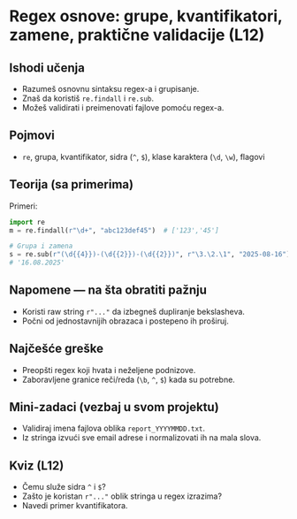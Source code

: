 # Regex osnove: grupe, kvantifikatori, zamene, praktične validacije (L12)

## Ishodi učenja
- Razumeš osnovnu sintaksu regex-a i grupisanje.
- Znaš da koristiš `re.findall` i `re.sub`.
- Možeš validirati i preimenovati fajlove pomoću regex-a.

## Pojmovi
- `re`, grupa, kvantifikator, sidra (`^`, `$`), klase karaktera (`\d`, `\w`), flagovi

## Teorija (sa primerima)

Primeri:
```python
import re
m = re.findall(r"\d+", "abc123def45")  # ['123','45']

# Grupa i zamena
s = re.sub(r"(\d{{4}})-(\d{{2}})-(\d{{2}})", r"\3.\2.\1", "2025-08-16")
# '16.08.2025'
```


## Napomene — na šta obratiti pažnju
- Koristi raw string `r"..."` da izbegneš dupliranje bekslasheva.
- Počni od jednostavnijih obrazaca i postepeno ih proširuj.

## Najčešće greške
- Preopšti regex koji hvata i neželjene podnizove.
- Zaboravljene granice reči/reda (`\b`, `^`, `$`) kada su potrebne.

## Mini-zadaci (vezbaj u svom projektu)
- Validiraj imena fajlova oblika `report_YYYYMMDD.txt`.
- Iz stringa izvući sve email adrese i normalizovati ih na mala slova.

## Kviz (L12)
- Čemu služe sidra `^` i `$`?
- Zašto je koristan `r"..."` oblik stringa u regex izrazima?
- Navedi primer kvantifikatora.

